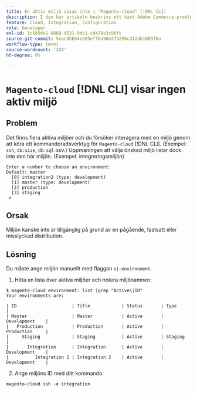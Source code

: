 ```yaml
---
title: En aktiv miljö visas inte i "Magento-cloud" [!DNL CLI]
description: I den här artikeln beskrivs ett känt Adobe Commerce-problem där "Magento-cloud" [!DNL CLI] (kommandoradsverktyget) inte visar någon aktiv miljö.
feature: Cloud, Integration, Configuration
role: Developer
exl-id: 3c1b5de2-8888-4531-9dc1-cd478e3c96fc
source-git-commit: 5eac8bb54e205eff6a96e279295cd12db1009f0a
workflow-type: tm+mt
source-wordcount: '124'
ht-degree: 0%

---
```


# `Magento-cloud` [!DNL CLI] visar ingen aktiv miljö

## Problem

Det finns flera aktiva miljöer och du försöker interagera med en miljö genom att köra ett kommandoradsverktyg för `Magento-cloud` [!DNL CLI]. (Exempel: `ssh`, `db:size`, `db:sql` osv.)
Uppmaningen att välja önskad miljö listar dock inte den här miljön. (Exempel: integreringsmiljön)

```
Enter a number to choose an environment:
Default: master
  [0] integration2 (type: development)
  [1] master (type: development)
  [2] production
  [3] staging
 >
```

## Orsak

Miljön kanske inte är tillgänglig på grund av en pågående, fastsatt eller misslyckad distribution.

## Lösning

Du måste ange miljön manuellt med flaggan `e|-environment`.

1. Hitta en lista över aktiva miljöer och notera miljönamnen:

```
$ magento-cloud environment: list |grep "Active\|ID"
Your environments are:

| ID                     | Title            | Status       | Type           |
| Master                 | Master           | Active       | Development    |
|   Production           | Production       | Active       | Production     |
|     Staging            | Staging          | Active       | Staging        |
|       Integration      | Integration      | Active       | Development    |
|          Integration 2 | Integration 2    | Active       | Development    |
```

2. Ange miljöns ID med ditt kommando:

`magento-cloud ssh -e integration`
